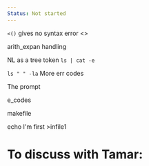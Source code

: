 ```yaml
---
Status: Not started
---
```

`<()` gives no syntax error <>
  
arith_expan handling
  
NL as a tree token
`ls | cat -e`
  
`ls " " -la`
More err codes
  
The prompt
  
e_codes
  
makefile
  
echo I'm first >infile1
  
# To discuss with Tamar: